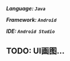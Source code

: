 ***Language: ```Java```***

***Framework: ```Android```***

***IDE: ```Android Studio```***
## TODO: UI画图...


